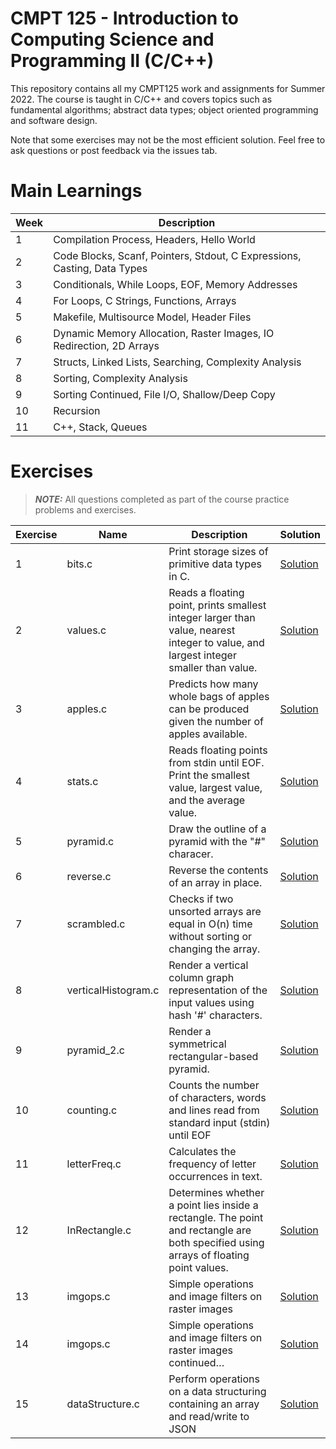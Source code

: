 # CMPT 125 - Introduction to Computing Science and Programming II (C/C++) 
This repository contains all my CMPT125 work and assignments for Summer 2022.
The course is taught in C/C++ and covers topics such as fundamental algorithms; abstract data types; object oriented programming and software design. 

Note that some exercises may not be the most efficient solution. Feel free to ask questions or post feedback via the issues tab.

# Main Learnings 
| Week | Description                                                              |
|------|--------------------------------------------------------------------------|
| 1    | Compilation Process, Headers, Hello World                                |
| 2    | Code Blocks, Scanf, Pointers, Stdout, C Expressions, Casting, Data Types |
| 3    | Conditionals, While Loops, EOF, Memory Addresses                         |
| 4    | For Loops, C Strings, Functions, Arrays                                  |
| 5    | Makefile, Multisource Model, Header Files                                |
| 6    | Dynamic Memory Allocation, Raster Images, IO Redirection, 2D Arrays      |
| 7    | Structs, Linked Lists, Searching, Complexity Analysis                    |
| 8    | Sorting, Complexity Analysis                                             |
| 9    | Sorting Continued, File I/O, Shallow/Deep Copy                           |
| 10   | Recursion                                                                |
| 11   | C++, Stack, Queues                                                       |

# Exercises 
> **_NOTE:_**  All questions completed as part of the course practice problems and exercises.

| Exercise | Name                | Description                                                                                                                             | Solution                                                                          |
|----------|---------------------|-----------------------------------------------------------------------------------------------------------------------------------------|-----------------------------------------------------------------------------------|
| 1        | bits.c              | Print storage sizes of primitive data types in C.                                                                                       | [Solution](https://github.com/syw175/cmpt-125/blob/main/Lab1/bits.c)              |
| 2        | values.c            | Reads a floating point, prints smallest integer larger than value,   nearest integer to value, and largest integer smaller than value.  | [Solution](https://github.com/syw175/cmpt-125/blob/main/Lab1/values.c)            |
| 3        | apples.c            | Predicts how many whole bags of apples can be produced given the number   of apples available.                                          | [Solution](https://github.com/syw175/cmpt-125/blob/main/Lab1/apples.c)            |
| 4        | stats.c             | Reads floating points from stdin until EOF. Print the smallest value,   largest value, and the average value.                           | [Solution](https://github.com/syw175/cmpt-125/blob/main/Lab2/stats.c)             |
| 5        | pyramid.c           | Draw the outline of a pyramid with the "#" characer.                                                                                    | [Solution](https://github.com/syw175/cmpt-125/blob/main/Lab2/pyramid.c)           |
| 6        | reverse.c           | Reverse the contents of an array in place.                                                                                              | [Solution](https://github.com/syw175/cmpt-125/blob/main/Lab2/reverse.c)           |
| 7        | scrambled.c         | Checks if two unsorted arrays are equal in O(n) time without sorting or   changing the array.                                           | [Solution](https://github.com/syw175/cmpt-125/blob/main/Lab3/scrambled.c)         |
| 8        | verticalHistogram.c | Render a vertical column graph representation of the input values using   hash '#' characters.                                          | [Solution](https://github.com/syw175/cmpt-125/blob/main/Lab3/verticalHistogram.c) |
| 9        | pyramid_2.c         | Render a symmetrical   rectangular-based pyramid.                                                                                       | [Solution](https://github.com/syw175/cmpt-125/blob/main/Lab3/pyramid_2.c)         |
| 10       | counting.c          | Counts the number of characters, words and lines read from standard input   (stdin) until EOF                                           | [Solution](https://github.com/syw175/cmpt-125/blob/main/Lab4/counting.c)          |
| 11       | letterFreq.c        | Calculates the frequency of letter occurrences in text.                                                                                 | [Solution](https://github.com/syw175/cmpt-125/blob/main/Lab4/letterFreq.c)        |
| 12       | InRectangle.c       | Determines whether a point lies inside a rectangle. The point and   rectangle are both specified using arrays of floating point values. | [Solution](https://github.com/syw175/cmpt-125/blob/main/Lab4/InRectangle.c)       |
| 13       | imgops.c            | Simple operations and image filters on raster images                                                                                    | [Solution](https://github.com/syw175/cmpt-125/blob/main/Lab5/imgops.c)            |
| 14       | imgops.c            | Simple operations and image filters on raster images continued…                                                                         | [Solution](https://github.com/syw175/cmpt-125/blob/main/Lab6/Quiz2.c)             |
| 15       | dataStructure.c     | Perform operations on a data structuring containing an array and   read/write to JSON                                                   | [Solution](https://github.com/syw175/cmpt-125/blob/main/Lab7/dataStructure.c)     |
